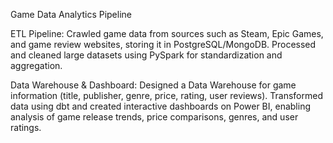 <p>Game Data Analytics Pipeline

ETL Pipeline: Crawled game data from sources such as Steam, Epic Games, and game review websites, storing it in PostgreSQL/MongoDB. Processed and cleaned large datasets using PySpark for standardization and aggregation.

Data Warehouse & Dashboard: Designed a Data Warehouse for game information (title, publisher, genre, price, rating, user reviews). Transformed data using dbt and created interactive dashboards on Power BI, enabling analysis of game release trends, price comparisons, genres, and user ratings.</p>
